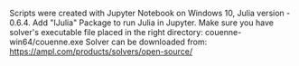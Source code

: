 Scripts were created with Jupyter Notebook on Windows 10, Julia version - 0.6.4. 
Add "IJulia" Package to run Julia in Jupyter.
Make sure you have solver's executable file placed in the right directory: couenne-win64/couenne.exe
Solver can be downloaded from: https://ampl.com/products/solvers/open-source/